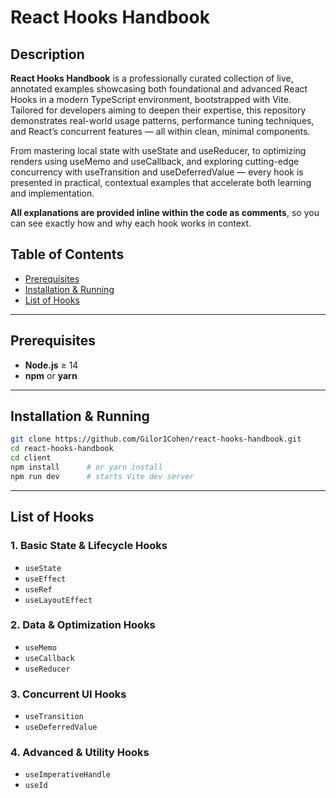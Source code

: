 # React Hooks Handbook

## Description

**React Hooks Handbook** is a professionally curated collection of live, annotated examples showcasing both foundational and advanced React Hooks in a modern TypeScript environment, bootstrapped with Vite.
Tailored for developers aiming to deepen their expertise, this repository demonstrates real-world usage patterns, performance tuning techniques, and React’s concurrent features — all within clean, minimal components.

From mastering local state with useState and useReducer, to optimizing renders using useMemo and useCallback, and exploring cutting-edge concurrency with useTransition and useDeferredValue — every hook is presented in practical, contextual examples that accelerate both learning and implementation.

**All explanations are provided inline within the code as comments**, so you can see exactly how and why each hook works in context.

## Table of Contents

- [Prerequisites](#prerequisites)
- [Installation & Running](#installation--running)
- [List of Hooks](#list-of-hooks)

---

## Prerequisites

- **Node.js** ≥ 14
- **npm** or **yarn**

---

## Installation & Running

```bash
git clone https://github.com/Gilor1Cohen/react-hooks-handbook.git
cd react-hooks-handbook
cd client
npm install      # or yarn install
npm run dev      # starts Vite dev server
```

---

## List of Hooks

### 1. Basic State & Lifecycle Hooks

- `useState`
- `useEffect`
- `useRef`
- `useLayoutEffect`

### 2. Data & Optimization Hooks

- `useMemo`
- `useCallback`
- `useReducer`

### 3. Concurrent UI Hooks

- `useTransition`
- `useDeferredValue`

### 4. Advanced & Utility Hooks

- `useImperativeHandle`
- `useId`

